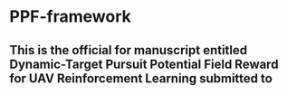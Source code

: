 # PPF-framework
## This is the official for manuscript entitled Dynamic-Target Pursuit Potential Field Reward for UAV Reinforcement Learning submitted to
